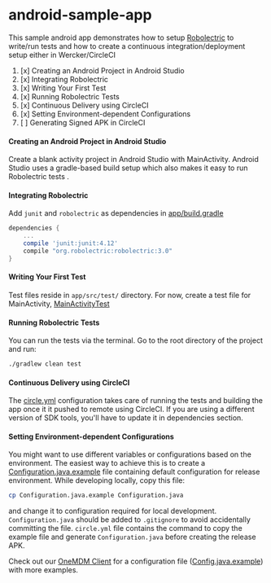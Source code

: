 android-sample-app
==================

This sample android app demonstrates how to setup [Robolectric](http://robolectric.org/) to write/run tests and how to create a continuous integration/deployment setup either in Wercker/CircleCI

1. [x] Creating an Android Project in Android Studio
2. [x] Integrating Robolectric
3. [x] Writing Your First Test
4. [x] Running Robolectric Tests
5. [x] Continuous Delivery using CircleCI
6. [x] Setting Environment-dependent Configurations
7. [ ] Generating Signed APK in CircleCI

#### Creating an Android Project in Android Studio

Create a blank activity project in Android Studio with MainActivity. Android Studio uses a gradle-based build setup which also makes it easy to run Robolectric tests .

#### Integrating Robolectric

Add `junit` and `robolectric` as dependencies in [app/build.gradle](https://github.com/multunus/android-sample-app/blob/master/app/build.gradle)

``` gradle
dependencies {
    ...
    compile 'junit:junit:4.12'
    compile "org.robolectric:robolectric:3.0"
}
```

#### Writing Your First Test

Test files reside in `app/src/test/` directory. For now, create a test file for MainActivity, [MainActivityTest](https://github.com/multunus/android-sample-app/blob/master/app/src/test/java/com/multunus/cdapp/MainActivityTest.java)

#### Running Robolectric Tests

You can run the tests via the terminal. Go to the root directory of the project and run:

``` bash
./gradlew clean test
```

#### Continuous Delivery using CircleCI

The [circle.yml](https://github.com/multunus/android-sample-app/blob/master/circle.yml) configuration takes care of running the tests and building the app once it it pushed to remote using CircleCI. If you are using a different version of SDK tools, you'll have to update it in dependencies section.

#### Setting Environment-dependent Configurations

You might want to use different variables or configurations based on the environment. The easiest way to achieve this is to create a [Configuration.java.example](https://github.com/multunus/android-sample-app/blob/master/app/src/main/java/com/multunus/cdapp/Configuration.java.example) file containing default configuration for release environment. While developing locally, copy this file:

``` bash
cp Configuration.java.example Configuration.java
```

and change it to configuration required for local development. `Configuration.java` should be added to `.gitignore` to avoid accidentally committing the file. `circle.yml` file contains the command to copy the example file and generate `Configuration.java` before creating the release APK.

Check out our [OneMDM Client](https://github.com/multunus/onemdm-client) for a configuration file ([Config.java.example](https://github.com/multunus/onemdm-client/blob/master/app/src/main/java/com/multunus/onemdm/config/Config.java.example)) with more examples.
